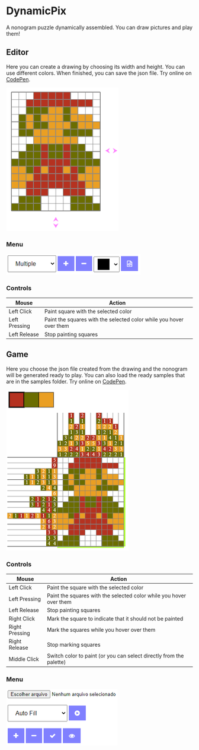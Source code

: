# DynamicPix
A nonogram puzzle dynamically assembled. You can draw pictures and play them!

## Editor
Here you can create a drawing by choosing its width and height. You can use different colors. When finished, you can save the json file. Try online on [CodePen](https://codepen.io/kazluBR/full/WNpvEJz).

![alt text](/docs/editor_view.png)

### Menu
![alt text](/docs/editor_menu.png)

### Controls
| Mouse | Action |
| - | - |
| Left Click | Paint square with the selected color |
| Left Pressing | Paint the squares with the selected color while you hover over them |
| Left Release | Stop painting squares |

## Game
Here you choose the json file created from the drawing and the nonogram will be generated ready to play. You can also load the ready samples that are in the samples folder. Try online on [CodePen](https://codepen.io/kazluBR/full/pJqrgY).

![alt text](/docs/game_view.png)

### Controls
| Mouse | Action |
| - | - |
| Left Click | Paint the square with the selected color |
| Left Pressing | Paint the squares with the selected color while you hover over them |
| Left Release | Stop painting squares |
| Right Click | Mark the square to indicate that it should not be painted  |
| Right Pressing | Mark the squares while you hover over them |
| Right Release | Stop marking squares |
| Middle Click | Switch color to paint (or you can select directly from the palette) |

### Menu
![alt text](/docs/game_menu.png)
